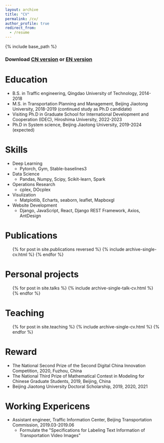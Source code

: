 ```yaml
---
layout: archive
title: "CV"
permalink: /cv/
author_profile: true
redirect_from:
  - /resume
---
```


{% include base_path %}

### Download [CN version](http://yqwang96.github.io/files/WANGYinquan-CV.pdf) or [EN version](http://yqwang96.github.io/files/WANGYinquan-CV-En.pdf)

Education
======
* B.S. in Traffic engineering, Qingdao University of Technology, 2014-2018
* M.S. in Transportation Planning and Management, Beijing Jiaotong University, 2018-2019 (continued study as Ph.D candidate)
* Visiting Ph.D in Graduate School for International Development and Cooperation (IDEC), Hiroshima University, 2022-2023
* Ph.D in System science, Beijing Jiaotong University, 2019-2024 (expected)
  
Skills
======
* Deep Learning
  * Pytorch, Gym, Stable-baselines3
* Data Science
  * Pandas, Numpy, Scipy, Scikit-learn, Spark
* Operations Research
  * cplex, DOcplex
* Visulization
  * Matplotlib, Echarts, seaborn, leaflet, Mapboxgl
* Website Development
  * Django, JavaScript, React, Django REST Framework, Axios, AntDesign

Publications
======
  <ul>{% for post in site.publications reversed %}
    {% include archive-single-cv.html %}
  {% endfor %}</ul>
  
Personal projects
======
  <ul>{% for post in site.talks %}
    {% include archive-single-talk-cv.html %}
  {% endfor %}</ul>
  
Teaching
======
  <ul>{% for post in site.teaching %}
    {% include archive-single-cv.html %}
  {% endfor %}</ul>

Reward
======
* The National Second Prize of the Second Digital China Innovation Competition, 2020, Fuzhou, China
* The National Third Prize of Mathematical Contest in Modeling for Chinese Graduate Students, 2019, Beijing, China
* Beijing Jiaotong University Doctoral Scholarship, 2019, 2020, 2021

Working Expericens
======
* Assistant engineer, Traffic Information Center, Beijing Transportation Commission, 2019.03-2019.06
  * Formulate the "Specifications for Labeling Text Information of Transportation Video Images" 

